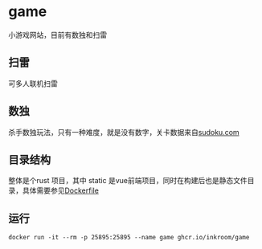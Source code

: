 # game

小游戏网站，目前有数独和扫雷

## 扫雷

可多人联机扫雷

## 数独

杀手数独玩法，只有一种难度，就是没有数字，关卡数据来自[sudoku.com](sudoku.com/zh)

## 目录结构

整体是个rust 项目，其中 static 是vue前端项目，同时在构建后也是静态文件目录，具体需要参见[Dockerfile](Dockerfile)

## 运行

```shell
docker run -it --rm -p 25895:25895 --name game ghcr.io/inkroom/game
```

